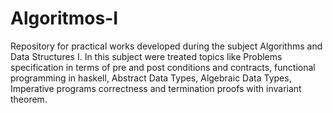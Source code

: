 Algoritmos-I
============

Repository for practical works developed during the subject Algorithms and Data Structures I. In this subject were treated topics like Problems specification in terms of pre and post conditions and contracts, functional programming in haskell, Abstract Data Types, Algebraic Data Types, Imperative programs correctness and termination proofs with invariant theorem.
